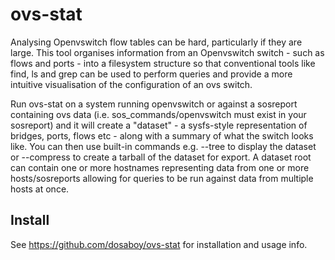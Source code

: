 # ovs-stat

Analysing Openvswitch flow tables can be hard, particularly if they are large.
This tool organises information from an Openvswitch switch - such as flows and
ports - into a filesystem structure so that conventional tools like find, ls
and grep can be used to perform queries and provide a more intuitive
visualisation of the configuration of an ovs switch.

Run ovs-stat on a system running openvswitch or against a sosreport containing
ovs data (i.e. sos_commands/openvswitch must exist in your sosreport) and it
will create a "dataset" - a sysfs-style representation of bridges, ports, flows
etc - along with a summary of what the switch looks like. You can then use
built-in commands e.g. --tree to display the dataset or --compress to create a
tarball of the dataset for export. A dataset root can contain one or more
hostnames representing data from one or more hosts/sosreports allowing for
queries to be run against data from multiple hosts at once.

## Install

See https://github.com/dosaboy/ovs-stat for installation and usage info.


